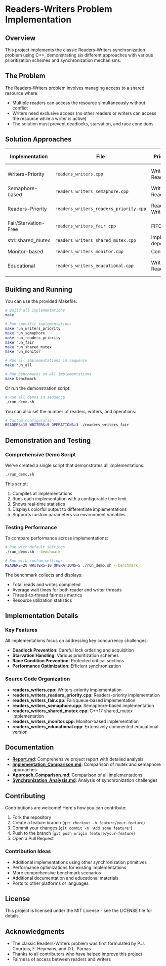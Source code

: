 # Readers-Writers Problem Implementation

## Overview
This project implements the classic Readers-Writers synchronization problem using C++, demonstrating six different approaches with various prioritization schemes and synchronization mechanisms.

## The Problem
The Readers-Writers problem involves managing access to a shared resource where:
- Multiple readers can access the resource simultaneously without conflict
- Writers need exclusive access (no other readers or writers can access the resource while a writer is active)
- The solution must prevent deadlocks, starvation, and race conditions

## Solution Approaches

| Implementation | File | Prioritization | Synchronization Mechanism |
|----------------|------|----------------|--------------------------|
| Writers-Priority | `readers_writers.cpp` | Writers > Readers | mutex + condition variable |
| Semaphore-based | `readers_writers_semaphore.cpp` | Writers > Readers | POSIX semaphores |
| Readers-Priority | `readers_writers_readers_priority.cpp` | Readers > Writers | mutex + condition variable |
| Fair/Starvation-Free | `readers_writers_fair.cpp` | FIFO order | Request queue + mutex |
| std::shared_mutex | `readers_writers_shared_mutex.cpp` | Implementation dependent | C++17 shared_mutex |
| Monitor-based | `readers_writers_monitor.cpp` | Configurable | Monitor pattern |
| Educational | `readers_writers_educational.cpp` | Writers > Readers | Heavily commented version |

## Building and Running

You can use the provided Makefile:

```bash
# Build all implementations
make

# Run specific implementations
make run_writers_priority
make run_semaphore
make run_readers_priority
make run_fair
make run_shared_mutex
make run_monitor

# Run all implementations in sequence
make run_all

# Run benchmarks on all implementations
make benchmark
```

Or run the demonstration script:

```bash
# Run all demos in sequence
./run_demo.sh
```

You can also set the number of readers, writers, and operations:

```bash
# Custom configuration
READERS=15 WRITERS=5 OPERATIONS=3 ./readers_writers_fair
```

## Demonstration and Testing

### Comprehensive Demo Script

We've created a single script that demonstrates all implementations:

```bash
./run_demo.sh
```

This script:
1. Compiles all implementations
2. Runs each implementation with a configurable time limit
3. Shows real-time statistics
4. Displays colorful output to differentiate implementations
5. Supports custom parameters via environment variables

### Testing Performance

To compare performance across implementations:

```bash
# Run with default settings
./run_demo.sh --benchmark

# Run with custom settings
READERS=20 WRITERS=10 OPERATIONS=5 ./run_demo.sh --benchmark
```

The benchmark collects and displays:
- Total reads and writes completed
- Average wait times for both reader and writer threads
- Thread-to-thread fairness metrics
- Resource utilization statistics

## Implementation Details

### Key Features

All implementations focus on addressing key concurrency challenges:
- **Deadlock Prevention**: Careful lock ordering and acquisition
- **Starvation Handling**: Various prioritization schemes
- **Race Condition Prevention**: Protected critical sections
- **Performance Optimization**: Efficient synchronization

### Source Code Organization

- **readers_writers.cpp**: Writers-priority implementation
- **readers_writers_readers_priority.cpp**: Readers-priority implementation
- **readers_writers_fair.cpp**: Fair/queue-based implementation
- **readers_writers_semaphore.cpp**: Semaphore-based implementation
- **readers_writers_shared_mutex.cpp**: C++17 shared_mutex implementation
- **readers_writers_monitor.cpp**: Monitor-based implementation
- **readers_writers_educational.cpp**: Extensively commented educational version

## Documentation

- **[Report.md](Report.md)**: Comprehensive project report with detailed analysis
- **[Implementation_Comparison.md](Implementation_Comparison.md)**: Comparison of mutex and semaphore approaches
- **[Approach_Comparison.md](Approach_Comparison.md)**: Comparison of all implementations
- **[Synchronization_Analysis.md](Synchronization_Analysis.md)**: Analysis of synchronization challenges

## Contributing

Contributions are welcome! Here's how you can contribute:

1. Fork the repository
2. Create a feature branch (`git checkout -b feature/your-feature`)
3. Commit your changes (`git commit -m 'Add some feature'`)
4. Push to the branch (`git push origin feature/your-feature`)
5. Open a Pull Request

### Contribution Ideas

- Additional implementations using other synchronization primitives
- Performance optimizations for existing implementations
- More comprehensive benchmark scenarios
- Additional documentation and educational materials
- Ports to other platforms or languages

## License

This project is licensed under the MIT License - see the LICENSE file for details.

## Acknowledgments

- The classic Readers-Writers problem was first formulated by P.J. Courtois, F. Heymans, and D.L. Parnas
- Thanks to all contributors who have helped improve this project
- Fairness of access between readers and writers
